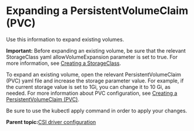 # Expanding a PersistentVolumeClaim \(PVC\)

Use this information to expand existing volumes.

**Important:** Before expanding an existing volume, be sure that the relevant StorageClass yaml allowVolumeExpansion parameter is set to true. For more information, see [Creating a StorageClass](csi_ug_config_create_storageclasses.md).

To expand an existing volume, open the relevant PersistentVolumeClaim \(PVC\) yaml file and increase the storage parameter value. For example, if the current storage value is set to 1Gi, you can change it to 10 Gi, as needed. For more information about PVC configuration, see [Creating a PersistentVolumeClaim \(PVC\)](csi_ug_config_create_pvc.md).

Be sure to use the kubectl apply command in order to apply your changes.

**Parent topic:**[CSI driver configuration](csi_ug_config.md)

